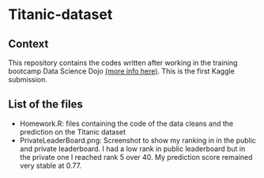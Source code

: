 # Titanic-dataset
## Context
This repository contains the codes written after working in the training bootcamp Data Science Dojo [(more info here)](https://datasciencedojo.com/). This is the first Kaggle submission.

## List of the files
- Homework.R: files containing the code of the data cleans and the prediction on the Titanic dataset
- PrivateLeaderBoard.png: Screenshot to show my ranking in in the public and private leaderboard. I had a low rank in public leaderboard but in the private one I reached rank 5 over 40. My prediction score remained very stable at 0.77.
